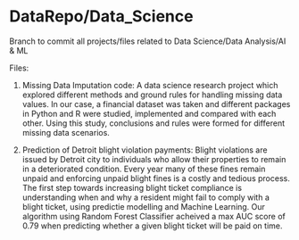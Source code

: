 # DataRepo/Data_Science
Branch to commit all projects/files related to Data Science/Data Analysis/AI & ML

Files:
1. Missing Data Imputation code: 
A data science research project which explored different methods and ground rules for handling missing data values. In our case, a financial dataset was taken and different packages in Python and R were studied, implemented and compared with each other. Using this study, conclusions and rules were formed for different missing data scenarios.

2. Prediction of Detroit blight violation payments: 
Blight violations are issued by Detroit city to individuals who allow their properties to remain in a deteriorated condition. Every year many of these fines remain unpaid and enforcing unpaid blight fines is a costly and tedious process. The first step towards increasing blight ticket compliance is understanding when and why a resident might fail to comply with a blight ticket, using predictie modelling and Machine Learning. Our algorithm using Random Forest Classifier acheived a max AUC score of 0.79 when predicting whether a given blight ticket will be paid on time.
